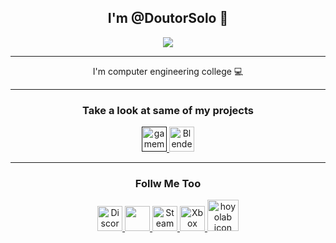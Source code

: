 </div>
	<h2 align=center> 
		I'm @DoutorSolo 🤖 
	</h2>

<div align="center">
	<img src = "https://cdn.leonardo.ai/users/4ca3dbe5-820e-447b-aecc-ffb603540e48/generations/792a051e-dbe3-46c7-bd43-a75b400e46a6/AlbedoBase_XL_a_beautiful_white_kitten_playing_in_the_snow_pin_0.jpg" />


<hr>

<p align=center> 
	I'm computer engineering college 💻 
</p>

<hr>

<p align=center>
	<h3>	Take a look at same of my projects	</h3>
</p>

<div align=center>
	<a href = "" >
		<img src = "https://freefilehippo.com/wp-content/uploads/2020/11/gamemaker-studio-2-logo.png"              	alt="gamemakerstudio	icon" 	height="40" />
	</a>
	<a href = "https://github.com/DoutorSolo/DoutorSolo/blob/main/Blender%20projects" title="Blender" target="_blank" >
		<img src = "https://github.com/DoutorSolo/DoutorSolo/assets/132822901/0aacb41d-d132-4558-ad5b-ecb64a438e34"	alt="Blender		icon"	height="40" />
	</a>
</div>


<hr>

<p align=center>
	<h3>	Follw Me Too	</h3>
</p>

<div align=center>
	<a href = "https://discord.com/channels/989166677390426132/1180929467464556564" >
                <img src = "https://github.com/DoutorSolo/DoutorSolo/assets/132822901/ec819b38-d12c-4c49-9ab3-d48ef3f4a6a7" alt="Discord	icon" 	height="40"/> 
	</a>
	<a href = "https://app.leonardo.ai/profile/Doutor_Solo">
      		<img src = "https://media.discordapp.net/attachments/539880235257298966/1180530727431966811/3_Sem_Titulo_20231202122700_agora_vai.png?        ex=657dc1ea&is=656b4cea&hm=61090bba42a4173d013778d600399a2a3ba295ac688c2fbb87070f12c3ad33ac&=&format=webp&quality=lossless&width=500&height=500" 
			height="40"> 
        </a>
	<a href= "https://steamcommunity.com/profiles/76561199479132119/">
                <img src = "https://logosdownload.com/logo/Steam-Icon-logo-big.png" 										alt="Steam 		icon" 	height="40" /> 
	</a>
	<a href = "https://account.xbox.com/pt-br/profile?gamertag=Doutor%20Solo">
                <img src = "https://github.com/DoutorSolo/DoutorSolo/assets/132822901/37b70879-69a1-4290-8b72-c6240f00d8e3" alt="Xbox		icon" 	height="40" />
	</a>
	<a href = "https://www.hoyolab.com/accountCenter/postList?id=299038211" >
                <img src = "https://cdn141.picsart.com/2b30e4c1-ab13-4934-99e0-1f947119fefd/374756652007211.png" 			alt="hoyolab 	icon" 	height="50" />
	</a>
</div>











<!--




</div>
</td>
    <td>
		<h3 align=top>Creative</h3>
			<div align=center>
  
  
  

</div></td>
    <td>
		<h3 align=center>Drawing and editing</h3>
			<div align=center>
  
  <img src = "https://lh3.googleusercontent.com/EWyXSIExk317d5TxiWgA8A3mVRBiEdIpX0E7Yu3ghBOZDhlar34ewJdeVuiD40s1uok=w300"                        height="50" alt="Ibis paint X" />
  <img src = "https://image.winudf.com/v2/image1/Y29tLmxlbW9uLmx2b3ZlcnNlYXNfaWNvbl8xNjYwMjE4OTc4XzA1NA/icon.png?w=80&fakeurl=1"                 height="50">
  

</div>
	</td>
  </tr>
</table>



